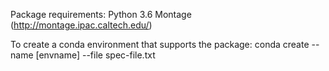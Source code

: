 Package requirements: 
	Python 3.6
	Montage (http://montage.ipac.caltech.edu/)
	

To create a conda environment that supports the package:
	conda create --name [envname] --file spec-file.txt


